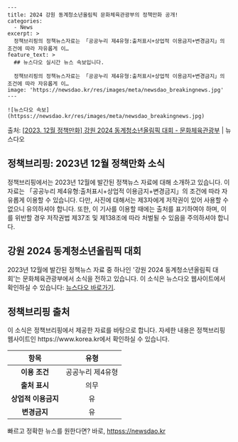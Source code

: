     ---
    title: 2024 강원 동계청소년올림픽 문화체육관광부의 정책만화 공개!
    categories:
      - News
    excerpt: >
      정책브리핑의 정책뉴스자료는 「공공누리 제4유형:출처표시+상업적 이용금지+변경금지」의 조건에 따라 자유롭게 이…
    feature_text: >
      ## 뉴스다오 실시간 뉴스 속보입니다.
    
      정책브리핑의 정책뉴스자료는 「공공누리 제4유형:출처표시+상업적 이용금지+변경금지」의 조건에 따라 자유롭게 이…
    image: 'https://newsdao.kr/res/images/meta/newsdao_breakingnews.jpg'
    ---
    
    ![뉴스다오 속보](httpss://newsdao.kr/res/images/meta/newsdao_breakingnews.jpg)

<p>출처: <a href="httpss://newsdao.kr/2712" rel="dofollow">[2023. 12월 정책만화] 강원 2024 동계청소년올림픽 대회 - 문화체육관광부</a> | 뉴스다오</p>

<h2 data-ke-size="size26">정책브리핑: 2023년 12월 정책만화 소식</h2>
정책브리핑에서는 2023년 12월에 발간된 정책뉴스 자료에 대해 소개하고 있습니다. 이 자료는 「공공누리 제4유형:출처표시+상업적 이용금지+변경금지」의 조건에 따라 자유롭게 이용할 수 있습니다. 다만, 사진에 대해서는 제3자에게 저작권이 있어 사용할 수 없으니 유의하셔야 합니다. 또한, 이 기사를 이용할 때에는 출처를 표기하여야 하며, 이를 위반할 경우 저작권법 제37조 및 제138조에 따라 처벌될 수 있음을 주의하셔야 합니다.

<p data-ke-size="size16"></p>

<h2 data-ke-size="size24">강원 2024 동계청소년올림픽 대회</h2>
2023년 12월에 발간된 정책뉴스 자료 중 하나인 '강원 2024 동계청소년올림픽 대회'는 문화체육관광부에서 소식을 전하고 있습니다. 이 소식은 뉴스다오 웹사이트에서 확인하실 수 있습니다: <a href="httpss://newsdao.kr/2712">뉴스다오 바로가기</a>.

<p data-ke-size="size16"></p>

<h2 data-ke-size="size24">정책브리핑 출처</h2>
이 소식은 정책브리핑에서 제공한 자료를 바탕으로 합니다. 자세한 내용은 정책브리핑 웹사이트인 https://www.korea.kr에서 확인하실 수 있습니다.

<p data-ke-size="size16"></p>

<table>
	<thead>
		<tr>
			<th>항목</th>
			<th>유형</th>
		</tr>
	</thead>
	<tbody>
		<tr>
			<td style="text-align: center; height: 17px;"><b>이용 조건</b></td>
			<td style="text-align: center; height: 17px;">공공누리 제4유형</td>
		</tr>
		<tr>
			<td style="text-align: center; height: 17px;"><b>출처 표시</b></td>
			<td style="text-align: center; height: 17px;">의무</td>
		</tr>
		<tr>
			<td style="text-align: center; height: 17px;"><b>상업적 이용금지</b></td>
			<td style="text-align: center; height: 17px;">유</td>
		</tr>
		<tr>
			<td style="text-align: center; height: 17px;"><b>변경금지</b></td>
			<td style="text-align: center; height: 17px;">유</td>
		</tr>
	</tbody>
</table> 

빠르고 정확한 뉴스를 원한다면? 바로, <a href="httpss://newsdao.kr" rel="dofollow">httpss://newsdao.kr</a>


    